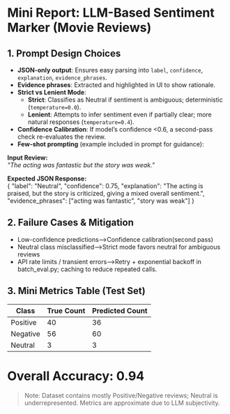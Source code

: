 # Mini Report: LLM-Based Sentiment Marker (Movie Reviews)

## 1. Prompt Design Choices
- **JSON-only output**: Ensures easy parsing into `label`, `confidence`, `explanation`, `evidence_phrases`.
- **Evidence phrases**: Extracted and highlighted in UI to show rationale.
- **Strict vs Lenient Mode**:
  - **Strict**: Classifies as Neutral if sentiment is ambiguous; deterministic (`temperature=0.0`).
  - **Lenient**: Attempts to infer sentiment even if partially clear; more natural responses (`temperature=0.4`).
- **Confidence Calibration**: If model’s confidence <0.6, a second-pass check re-evaluates the review.
- **Few-shot prompting** (example included in prompt for guidance):

**Input Review:**  
*"The acting was fantastic but the story was weak."*

**Expected JSON Response:**  
{
  "label": "Neutral",
  "confidence": 0.75,
  "explanation": "The acting is praised, but the story is criticized, giving a mixed overall sentiment.",
  "evidence_phrases": ["acting was fantastic", "story was weak"]
}

## 2. Failure Cases & Mitigation
- Low-confidence predictions-->Confidence calibration(second pass)
- Neutral class misclassified-->Strict mode favors neutral for ambiguous reviews
- API rate limits / transient errors-->Retry + exponential backoff in batch_eval.py; caching to reduce repeated calls.

## 3. Mini Metrics Table (Test Set)

| Class    | True Count | Predicted Count |
| -------- | ---------- | --------------- |
| Positive | 40         | 36              |
| Negative | 56         | 60              |
| Neutral  | 3          | 3               |

# **Overall Accuracy:** 0.94

> Note: Dataset contains mostly Positive/Negative reviews; Neutral is underrepresented. Metrics are approximate due to LLM subjectivity.

